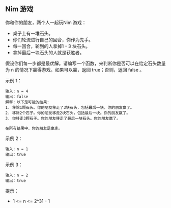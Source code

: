 ## Nim 游戏

你和你的朋友，两个人一起玩Nim 游戏：

* 桌子上有一堆石头。
* 你们轮流进行自己的回合，你作为先手。
* 每一回合，轮到的人拿掉1 - 3 块石头。
* 拿掉最后一块石头的人就是获胜者。

假设你们每一步都是最优解。请编写一个函数，来判断你是否可以在给定石头数量为 n 的情况下赢得游戏。如果可以赢，返回 true；否则，返回 false 。



示例 1：

```
输入：n = 4
输出：false
解释：以下是可能的结果:
1. 移除1颗石头。你的朋友移走了3块石头，包括最后一块。你的朋友赢了。
2. 移除2个石子。你的朋友移走2块石头，包括最后一块。你的朋友赢了。
3. 你移走3颗石子。你的朋友移走了最后一块石头。你的朋友赢了。

在所有结果中，你的朋友是赢家。
```

示例 2：

```
输入：n = 1
输出：true
```

示例 3：

```
输入：n = 2
输出：true
```


提示：

* 1 <= n <= 2^31 - 1